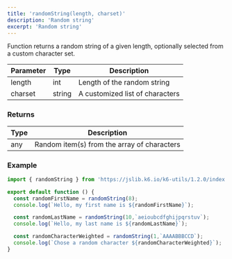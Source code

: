 ```yaml
---
title: 'randomString(length, charset)'
description: 'Random string'
excerpt: 'Random string'
---
```


Function returns a random string of a given length, optionally selected from a custom character set.


| Parameter     | Type    | Description |
| ------------- | ------- | ----------- |
| length        | int     | Length of the random string  |
| charset       | string  | A customized list of characters  |


### Returns

| Type   | Description     |
| -----  | --------------- |
| any    | Random item(s) from the array of characters  |


### Example

<CodeGroup labels={[]}>

```javascript
import { randomString } from 'https://jslib.k6.io/k6-utils/1.2.0/index.js';

export default function () {
  const randomFirstName = randomString(8);
  console.log(`Hello, my first name is ${randomFirstName}`);

  const randomLastName = randomString(10,`aeioubcdfghijpqrstuv`);
  console.log(`Hello, my last name is ${randomLastName}`);

  const randomCharacterWeighted = randomString(1,`AAAABBBCCD`);
  console.log(`Chose a random character ${randomCharacterWeighted}`);
}
```

</CodeGroup>
